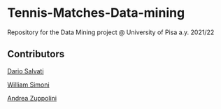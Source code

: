 # Tennis-Matches-Data-mining
Repository for the Data Mining project @ University of Pisa a.y. 2021/22

## Contributors
[Dario Salvati](d.salvati2@studenti.unipi.it)

[William Simoni](w.simoni@studenti.unipi.it)

[Andrea Zuppolini](a.zuppolini@studenti.unipi.it)
